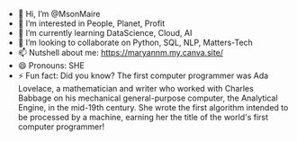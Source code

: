 - 👋 Hi, I’m @MsonMaire
- 👀 I’m interested in People, Planet, Profit
- 🌱 I’m currently learning DataScience, Cloud, AI
- 💞️ I’m looking to collaborate on Python, SQL, NLP, Matters-Tech
- 📫 Nutshell about me: https://maryannm.my.canva.site/
- 😄 Pronouns: SHE
- ⚡ Fun fact: Did you know? The first computer programmer was Ada Lovelace, a mathematician and writer who worked with Charles Babbage on his mechanical general-purpose computer,
  the Analytical Engine, in the mid-19th century. She wrote the first algorithm intended to be processed by a machine, earning her the title of the world's first computer programmer!

<!---
MsonMaire/MsonMaire is a ✨ special ✨ repository because its `README.md` (this file) appears on your GitHub profile.
You can click the Preview link to take a look at your changes.
--->
